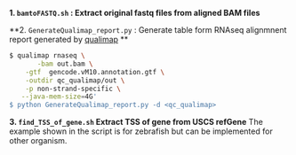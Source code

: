 **1. `bamtoFASTQ.sh` : Extract original fastq files from aligned BAM files**

**2. `GenerateQualimap_report.py` : Generate table form RNAseq alignmnent report generated by [qualimap](http://qualimap.conesalab.org/) **
```bash
$ qualimap rnaseq \
       -bam out.bam \
	-gtf  gencode.vM10.annotation.gtf \
	-outdir qc_qualimap/out \
	-p non-strand-specific \
   --java-mem-size=4G'
$ python GenerateQualimap_report.py -d <qc_qualimap>
```

**3. `find_TSS_of_gene.sh` Extract TSS of gene from USCS refGene**
The example shown in the script  is for zebrafish but can be implemented for other organism.
